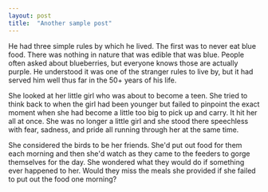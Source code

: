 ```yaml
---
layout: post
title:  "Another sample post"
---
```


He had three simple rules by which he lived. The first was to never eat blue food. There was nothing in nature that was edible that was blue. People often asked about blueberries, but everyone knows those are actually purple. He understood it was one of the stranger rules to live by, but it had served him well thus far in the 50+ years of his life.

She looked at her little girl who was about to become a teen. She tried to think back to when the girl had been younger but failed to pinpoint the exact moment when she had become a little too big to pick up and carry. It hit her all at once. She was no longer a little girl and she stood there speechless with fear, sadness, and pride all running through her at the same time.

She considered the birds to be her friends. She'd put out food for them each morning and then she'd watch as they came to the feeders to gorge themselves for the day. She wondered what they would do if something ever happened to her. Would they miss the meals she provided if she failed to put out the food one morning?
